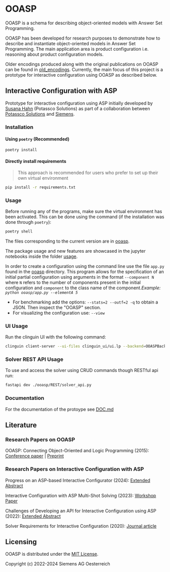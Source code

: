 # OOASP

OOASP is a schema for describing object-oriented models with Answer Set Programming.

OOASP has been developed for research purposes to demonstrate how to describe and instantiate object-oriented models in Answer Set Programming.
The main application area is product configuration i.e. reasoning about product configuration models.

Older encodings produced along with the original publications on OOASP can be found in [old_encodings](old_encodings).
Currently, the main focus of this project is a prototype for interactive configuration using OOASP as described below.

## Interactive Configuration with ASP

Prototype for interactive configuration using ASP initially developed by [Susana Hahn](https://github.com/susuhahnml) (Potassco Solutions) as part of a collaboration between [Potassco Solutions](https://potassco.com/) and [Siemens](https://www.siemens.com/innovation).

### Installation

#### Using `poetry` (Recommended)

```bash
poetry install
```
#### Directly install requirements

> This approach is recommended for users who prefer to set up their own virtual environment

```bash
pip install -r requirements.txt
```

### Usage

Before running any of the programs, make sure the virtual environment has been activated. This can be done using the command (if the installation was done through `poetry`):
```bash
poetry shell
```

The files corresponding to the current version are in [ooasp](ooasp).

The package usage and new features are showcased in the jupyter notebooks inside the folder [usage](usage).

In order to create a configuration using the command line use the file `app.py` found in the [ooasp](ooasp) directory. This program allows for the specification of an initial partial configuration using arguments in the format `--component N` where `N` refers to the number of components present in the initial configuration and `component` to the class name of the component.*Example: `python ooasp/app.py --elementA 5`*

- For benchmarking add the options: `--stats=2 --outf=2 -q` to obtain a JSON. Then inspect the "OOASP" section.
- For visualizing the configuration use: `--view`

### UI Usage

Run the clinguin UI with the following command:

```bash
clinguin client-server --ui-files clinguin_ui/ui.lp --backend=OOASPBackend --clingraph-files ooasp/encodings/viz_config.lp --default-graph=config --custom-classes clinguin_ui/ooasp_backend.py --domain-files examples/racks/kb.lp
```

### Solver REST API Usage

To use and access the solver using CRUD commands though RESTful api run:

```bash
fastapi dev ./ooasp/REST/solver_api.py
```

### Documentation

For the documentation of the protoype see [DOC.md](DOC.md)

## Literature

### Research Papers on OOASP

OOASP: Connecting Object-Oriented and Logic Programming (2015): [Conference paper](https://doi.org/10.1007/978-3-319-23264-5_28) | [Preprint](https://arxiv.org/abs/1508.03032)

### Research Papers on Interactive Configuration with ASP

Progress on an ASP-based Interactive Configurator (2024): [Extended Abstract](https://taasp.at/2024/assets/paper/TAASP_2024_paper_3.pdf)

Interactive Configuration with ASP Multi-Shot Solving (2023): [Workshop Paper](https://ceur-ws.org/Vol-3509/paper13.pdf )

Challenges of Developing an API for Interactive Configuration using ASP (2022): [Extended Abstract](http://www.kr.tuwien.ac.at/events/taasp22/papers/TAASP_2022_paper_5.pdf)

Solver Requirements for Interactive Configuration (2020): [Journal article](https://www.jucs.org/jucs_26_3/solver_requirements_for_interactive.html)

## Licensing

OOASP is distributed under the [MIT License](LICENSE).

Copyright (c) 2022-2024 Siemens AG Oesterreich
